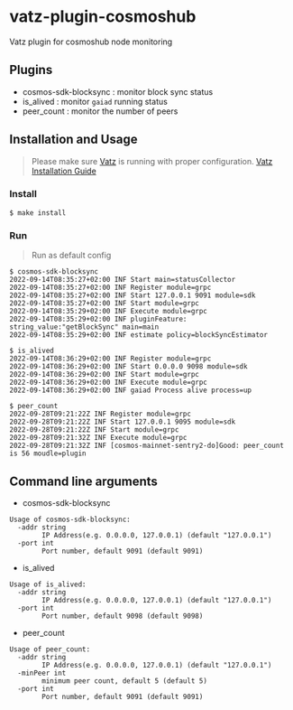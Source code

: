 # vatz-plugin-cosmoshub
Vatz plugin for cosmoshub node monitoring

## Plugins
- cosmos-sdk-blocksync : monitor block sync status
- is_alived : monitor `gaiad` running status
- peer_count : monitor the number of peers

## Installation and Usage
> Please make sure [Vatz](https://github.com/dsrvlabs/vatz) is running with proper configuration. [Vatz Installation Guide](https://github.com/dsrvlabs/vatz/blob/main/docs/installation.md)

### Install
```
$ make install
```

### Run
> Run as default config
```
$ cosmos-sdk-blocksync
2022-09-14T08:35:27+02:00 INF Start main=statusCollector
2022-09-14T08:35:27+02:00 INF Register module=grpc
2022-09-14T08:35:27+02:00 INF Start 127.0.0.1 9091 module=sdk
2022-09-14T08:35:27+02:00 INF Start module=grpc
2022-09-14T08:35:29+02:00 INF Execute module=grpc
2022-09-14T08:35:29+02:00 INF pluginFeature: string_value:"getBlockSync" main=main
2022-09-14T08:35:29+02:00 INF estimate policy=blockSyncEstimator
```
```
$ is_alived
2022-09-14T08:36:29+02:00 INF Register module=grpc
2022-09-14T08:36:29+02:00 INF Start 0.0.0.0 9098 module=sdk
2022-09-14T08:36:29+02:00 INF Start module=grpc
2022-09-14T08:36:29+02:00 INF Execute module=grpc
2022-09-14T08:36:29+02:00 INF gaiad Process alive process=up
```
```
$ peer_count
2022-09-28T09:21:22Z INF Register module=grpc
2022-09-28T09:21:22Z INF Start 127.0.0.1 9095 module=sdk
2022-09-28T09:21:22Z INF Start module=grpc
2022-09-28T09:21:32Z INF Execute module=grpc
2022-09-28T09:21:32Z INF [cosmos-mainnet-sentry2-do]Good: peer_count is 56 moudle=plugin
```

## Command line arguments
- cosmos-sdk-blocksync
```
Usage of cosmos-sdk-blocksync:
  -addr string
    	IP Address(e.g. 0.0.0.0, 127.0.0.1) (default "127.0.0.1")
  -port int
    	Port number, default 9091 (default 9091)
```
- is_alived
```
Usage of is_alived:
  -addr string
    	IP Address(e.g. 0.0.0.0, 127.0.0.1) (default "127.0.0.1")
  -port int
    	Port number, default 9098 (default 9098)
```
- peer_count
```
Usage of peer_count:
  -addr string
        IP Address(e.g. 0.0.0.0, 127.0.0.1) (default "127.0.0.1")
  -minPeer int
        minimum peer count, default 5 (default 5)
  -port int
        Port number, default 9091 (default 9091)
```
